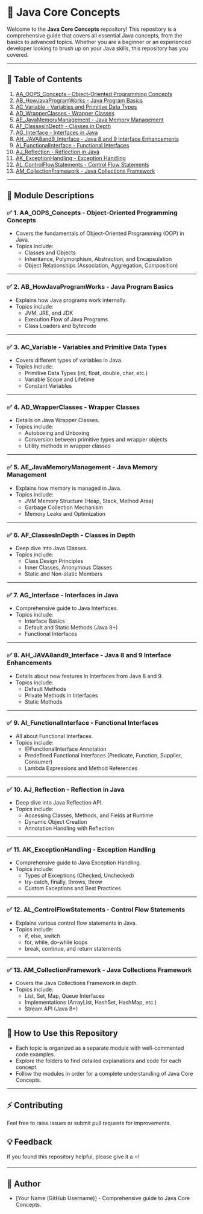 # 🚀 Java Core Concepts

Welcome to the **Java Core Concepts** repository! This repository is a comprehensive guide that covers all essential Java concepts, from the basics to advanced topics. Whether you are a beginner or an experienced developer looking to brush up on your Java skills, this repository has you covered.

---

## 📌 **Table of Contents**
1. [AA_OOPS_Concepts - Object-Oriented Programming Concepts](#aa_oops_concepts)
2. [AB_HowJavaProgramWorks - Java Program Basics](#ab_howjavaprogramworks)
3. [AC_Variable - Variables and Primitive Data Types](#ac_variable)
4. [AD_WrapperClasses - Wrapper Classes](#ad_wrapperclasses)
5. [AE_JavaMemoryManagement - Java Memory Management](#ae_javamemorymanagement)
6. [AF_ClassesInDepth - Classes in Depth](#af_classesindepth)
7. [AG_Interface - Interfaces in Java](#ag_interface)
8. [AH_JAVA8and9_Interface - Java 8 and 9 Interface Enhancements](#ah_java8and9_interface)
9. [AI_FunctionalInterface - Functional Interfaces](#ai_functionalinterface)
10. [AJ_Reflection - Reflection in Java](#aj_reflection)
11. [AK_ExceptionHandling - Exception Handling](#ak_exceptionhandling)
12. [AL_ControlFlowStatements - Control Flow Statements](#al_controlflowstatements)
13. [AM_CollectionFramework - Java Collections Framework](#am_collectionframework)

---

## 📝 **Module Descriptions**

### ✅ **1. AA_OOPS_Concepts - Object-Oriented Programming Concepts**
- Covers the fundamentals of Object-Oriented Programming (OOP) in Java.
- Topics include:
  - Classes and Objects
  - Inheritance, Polymorphism, Abstraction, and Encapsulation
  - Object Relationships (Association, Aggregation, Composition)

---

### ✅ **2. AB_HowJavaProgramWorks - Java Program Basics**
- Explains how Java programs work internally.
- Topics include:
  - JVM, JRE, and JDK
  - Execution Flow of Java Programs
  - Class Loaders and Bytecode

---

### ✅ **3. AC_Variable - Variables and Primitive Data Types**
- Covers different types of variables in Java.
- Topics include:
  - Primitive Data Types (int, float, double, char, etc.)
  - Variable Scope and Lifetime
  - Constant Variables

---

### ✅ **4. AD_WrapperClasses - Wrapper Classes**
- Details on Java Wrapper Classes.
- Topics include:
  - Autoboxing and Unboxing
  - Conversion between primitive types and wrapper objects
  - Utility methods in wrapper classes

---

### ✅ **5. AE_JavaMemoryManagement - Java Memory Management**
- Explains how memory is managed in Java.
- Topics include:
  - JVM Memory Structure (Heap, Stack, Method Area)
  - Garbage Collection Mechanism
  - Memory Leaks and Optimization

---

### ✅ **6. AF_ClassesInDepth - Classes in Depth**
- Deep dive into Java Classes.
- Topics include:
  - Class Design Principles
  - Inner Classes, Anonymous Classes
  - Static and Non-static Members

---

### ✅ **7. AG_Interface - Interfaces in Java**
- Comprehensive guide to Java Interfaces.
- Topics include:
  - Interface Basics
  - Default and Static Methods (Java 8+)
  - Functional Interfaces

---

### ✅ **8. AH_JAVA8and9_Interface - Java 8 and 9 Interface Enhancements**
- Details about new features in Interfaces from Java 8 and 9.
- Topics include:
  - Default Methods
  - Private Methods in Interfaces
  - Static Methods

---

### ✅ **9. AI_FunctionalInterface - Functional Interfaces**
- All about Functional Interfaces.
- Topics include:
  - @FunctionalInterface Annotation
  - Predefined Functional Interfaces (Predicate, Function, Supplier, Consumer)
  - Lambda Expressions and Method References

---

### ✅ **10. AJ_Reflection - Reflection in Java**
- Deep dive into Java Reflection API.
- Topics include:
  - Accessing Classes, Methods, and Fields at Runtime
  - Dynamic Object Creation
  - Annotation Handling with Reflection

---

### ✅ **11. AK_ExceptionHandling - Exception Handling**
- Comprehensive guide to Java Exception Handling.
- Topics include:
  - Types of Exceptions (Checked, Unchecked)
  - try-catch, finally, throws, throw
  - Custom Exceptions and Best Practices

---

### ✅ **12. AL_ControlFlowStatements - Control Flow Statements**
- Explains various control flow statements in Java.
- Topics include:
  - if, else, switch
  - for, while, do-while loops
  - break, continue, and return statements

---

### ✅ **13. AM_CollectionFramework - Java Collections Framework**
- Covers the Java Collections Framework in depth.
- Topics include:
  - List, Set, Map, Queue Interfaces
  - Implementations (ArrayList, HashSet, HashMap, etc.)
  - Stream API (Java 8+)

---

## 🚀 **How to Use this Repository**
- Each topic is organized as a separate module with well-commented code examples.
- Explore the folders to find detailed explanations and code for each concept.
- Follow the modules in order for a complete understanding of Java Core Concepts.

---

## ⚡ **Contributing**
Feel free to raise issues or submit pull requests for improvements.

## 💡 **Feedback**
If you found this repository helpful, please give it a ⭐!

---

## 📌 **Author**
- [Your Name (GitHub Username)] - Comprehensive guide to Java Core Concepts.

